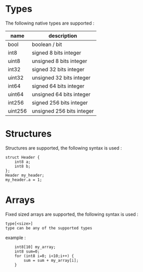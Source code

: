 # Types

The following native types are supported :

| name		| description              | 
|-----------|--------------------------|
| bool		| boolean / bit	           |
| int8		| signed 8 bits integer    |
| uint8		| unsigned 8 bits integer  |
| int32		| signed 32 bits integer   |
| uint32	| unsigned 32 bits integer |
| int64		| signed 64 bits integer   |
| uint64	| unsigned 64 bits integer |
| int256	| signed 256 bits integer  |
| uint256	| unsigned 256 bits integer|

# Structures

Structures are supported, the following syntax is used :
```
struct Header {
	int8 a;
	int8 b;
};
Header my_header;
my_header.a = 1;
```

# Arrays

Fixed sized arrays are supported, the following syntax is used :
```
type[<size>]
type can be any of the supported types
```

example :
```
	int8[10] my_array;
	int8 sum=0;
	for (int8 i=0; i<10;i++) {
		sum = sum + my_array[i];
	}
```
